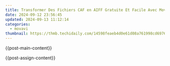 ```yaml
---
title: Transformer Des Fichiers CAF en AIFF Gratuite Et Facile Avec Movavi en Ligne
date: 2024-09-12 23:56:45
updated: 2024-09-13 11:12:14
categories:
  - movavi
thumbnail: https://thmb.techidaily.com/14598feaeb4d0e61d08a761998cd6976c067dba5c944d538d367654e5b9adad2.jpg
---
```


{{post-main-content}}

<ins class="adsbygoogle"
     style="display:block"
     data-ad-format="autorelaxed"
     data-ad-client="ca-pub-7571918770474297"
     data-ad-slot="1223367746"></ins>

{{post-assign-content}}

<ins class="adsbygoogle"
     style="display:block"
     data-ad-client="ca-pub-7571918770474297"
     data-ad-slot="8358498916"
     data-ad-format="auto"
     data-full-width-responsive="true"></ins>
